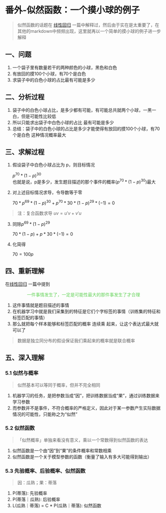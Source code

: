 # 番外-似然函数：一个摸小球的例子
> 似然函数的话题在 [线性回归](线性回归.md) 一篇中解释过，然后由于实在是太重要了，在其他的markdown中频频出现，这里就再以一个简单的摸小球的例子进一步解释

## 一、问题
1. 一个袋子里有数量若干的两种颜色的小球，黑色和白色
2. 有放回的摸100个小球，有70个是白色
3. 求袋子中的白色小球的占比最有可能是多少

## 二、分析过程

1. 袋子中的白色小球占比，是多少都有可能，有可能总共就两个小球，一黑一白，但是可能性比较低
2. 所以只能求出袋子中白色小球的占比 最有可能是多少
3. 总结：袋子中的白色小球的占比是多少才能使得有放回的摸100个小球，有70个是白色 这种情况概率最大

## 三、求解过程

1. 假设袋子中白色小球占比为 p，则目标情况

   $p^{70} * (1-p)^{30}$\
也就是说，p是多少，发生题目描述的那个事件的概率($p^{70} * (1-p)^{30}$)最大

2. 对上述目标情况求导，令导数等于零

   $70*p^{69}*(1-p)^{30}+p^{70}*30*(1-p)^{29}*(-1)=0$
> 注：复合函数求导 $uv=u'v+v'u$
3. 同除$p^{69}*(1-p)^{29}$

   $70*(1-p)+p*30*(-1)=0$

4. 化简得

   $70=100p$

## 四、重新理解
在[线性回归](线性回归.md) 一篇中提到<center><font color=62D257>一件事情发生了，一定是可能性最大的那件事发生了才合理</font></center>

1. 这件事情就是题目描述的事情
2. 在机器学习中就是我们采集到的特征是它们个字标签的事情（训练集的特征和标签匹配的事情）
3. 那么就把每个样本能够和标签匹配的概率 连续乘 起来，让这个表达式最大就可以了
> 数据是独立同分布的假设保证我们乘起来的概率就是联合概率

## 五、深入理解
### 5.1 似然与概率
> 似然基本可以等同于概率，但并不完全相同

1. 机器学习的任务，是把参数当成“因”，把训练数据当成“果”，通过训练数据来学习参数
2. 而参数并不是事件，不符合概率的严格定义，因此对于某一参数产生实际数据情况的可能性，只能称之为“似然”
### 5.2 似然函数
> 「似然概率」单独来看没有意义，乘以一个常数得到似然函数的表达
1. 似然函数是一个由“因”到“果”的条件概率和常数相乘
2. 似然函数是一个关于模型参数的函数（衡量了输入有多大可能得到输出）

### 5.3 先验概率、后验概率、似然函数
> 因：瓜熟；果：蒂落
1. P(蒂落): 先验概率
2. P(蒂落｜瓜熟): 后验概率
3. L(瓜熟｜蒂落) = C * P(瓜熟｜蒂落): 似然函数
